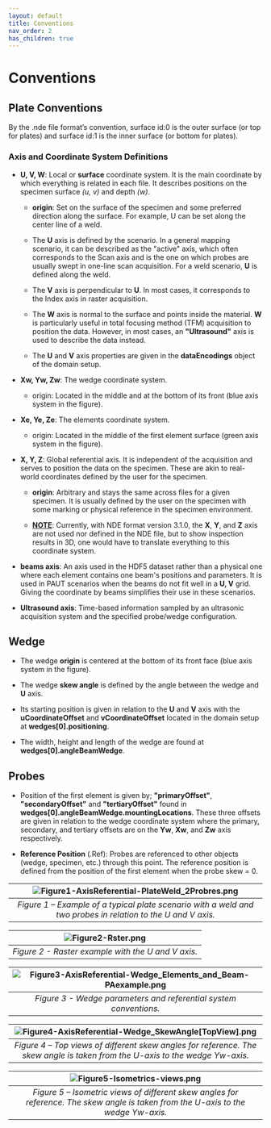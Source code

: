 ```yaml
---
layout: default
title: Conventions
nav_order: 2
has_children: true
---
```


# Conventions

## Plate Conventions

By the .nde file format’s convention, surface id:0 is the outer surface (or top for plates) and surface id:1 is the inner surface (or bottom for plates). 

### Axis and Coordinate System Definitions 

- **U, V, W**: Local or **surface** coordinate system. It is the main coordinate by which everything is related in each file. It describes positions on the specimen surface *(u, v)* and depth *(w)*. 

    - **origin**: Set on the surface of the specimen and some preferred direction along the surface. For example, U can be set along the center line of a weld. 

    - The **U** axis is defined by the scenario. In a general mapping scenario, it can be described as the "active" axis, which often corresponds to the Scan axis and is the one on which probes are usually swept in one-line scan acquisition. For a weld scenario, **U** is defined along the weld.   

    - The **V** axis is perpendicular to **U**. In most cases, it corresponds to the Index axis in raster acquisition. 

    - The **W** axis is normal to the surface and points inside the material. **W** is particularly useful in total focusing method (TFM) acquisition to position the data. However, in most cases, an **"Ultrasound"** axis is used to describe the data instead.  

    - The **U** and **V** axis properties are given in the **dataEncodings** object of the domain setup.  

- **Xw, Yw, Zw**: The wedge coordinate system.  

    - origin: Located in the middle and at the bottom of its front (blue axis system in the figure). 

- **Xe, Ye, Ze**: The elements coordinate system.  

    - origin: Located in the middle of the first element surface (green axis system in the figure). 

- **X, Y, Z**: Global referential axis. It is independent of the acquisition and serves to position the data on the specimen. These are akin to real-world coordinates defined by the user for the specimen. 

    - **origin**: Arbitrary and stays the same across files for a given specimen. It is usually defined by the user on the specimen with some marking or physical reference in the specimen environment.  

    - <ins>**NOTE**</ins>: Currently, with NDE format version 3.1.0, the **X**, **Y**, and **Z** axis are not used nor defined in the NDE file, but to show inspection results in 3D, one would have to translate everything to this coordinate system.   

- **beams axis**: An axis used in the HDF5 dataset rather than a physical one where each element contains one beam's positions and parameters. It is used in PAUT scenarios when the beams do not fit well in a **U, V** grid. Giving the coordinate by beams simplifies their use in these scenarios. 

- **Ultrasound axis**: Time-based information sampled by an ultrasonic acquisition system and the specified probe/wedge configuration. 


## Wedge 

- The wedge **origin** is centered at the bottom of its front face (blue axis system in the figure). 

- The wedge **skew angle** is defined by the angle between the wedge and **U** axis. 

- Its starting position is given in relation to the **U** and **V** axis with the **uCoordinateOffset** and **vCoordinateOffset** located in the domain setup at **wedges[0].positioning**.   

- The width, height and length of the wedge are found at **wedges[0].angleBeamWedge**. 


## Probes

- Position of the first element is given by; **"primaryOffset"**, **"secondaryOffset"** and **"tertiaryOffset"** found in **wedges[0].angleBeamWedge.mountingLocations**. These three offsets are given in relation to the wedge coordinate system where the primary, secondary, and tertiary offsets are on the **Yw**, **Xw**, and **Zw** axis respectively. 

-  **Reference Position** (.Ref): Probes are referenced to other objects (wedge, specimen, etc.) through this point. The reference position is defined from the position of the first element when the probe skew = 0. 


| ![Figure1-AxisReferential-PlateWeld_2Probres.png](/NDE_Open_File_Format/assets/images/conventions/Figure1-AxisReferential-PlateWeld_2Probres.png) | 
|:--:| 
| *Figure 1 – Example of a typical plate scenario with a weld and two probes in relation to the $U$ and $V$ axis.* |


| ![Figure2-Rster.png](/NDE_Open_File_Format/assets/images/conventions/Figure2-Rster.png) | 
|:--:| 
| *Figure 2 - Raster example with the $U$ and $V$ axis.* |


| ![Figure3-AxisReferential-Wedge_Elements_and_Beam-PAexample.png](/NDE_Open_File_Format/assets/images/conventions/Figure3-AxisReferential-Wedge_Elements_and_Beam-PAexample.png) | 
|:--:| 
| *Figure 3 - Wedge parameters and referential system conventions.* |


| ![Figure4-AxisReferential-Wedge_SkewAngle[TopView].png](/NDE_Open_File_Format/assets/images/conventions/Figure4-AxisReferential-Wedge_SkewAngle[TopView].png) | 
|:--:| 
| *Figure 4 – Top views of different skew angles for reference. The skew angle is taken from the U-axis to the wedge Yw-axis.* |


| ![Figure5-Isometrics-views.png](/NDE_Open_File_Format/assets/images/conventions/Figure5-Isometrics-views.png) | 
|:--:| 
| *Figure 5 – Isometric views of different skew angles for reference. The skew angle is taken from the U-axis to the wedge Yw-axis.* |